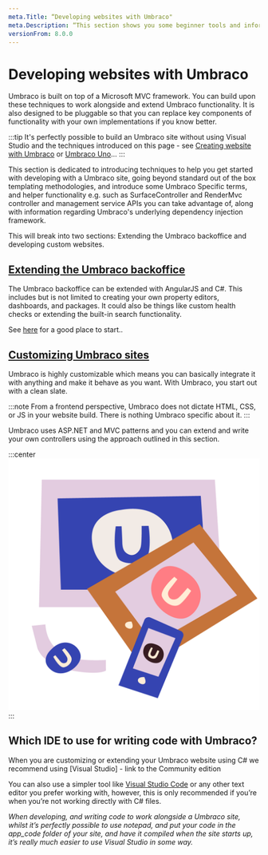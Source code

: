 ```yaml
---
meta.Title: “Developing websites with Umbraco"
meta.Description: “This section shows you some beginner tools and information to get your started with Umbraco 8. From making a local installation to extending the backoffice.”
versionFrom: 8.0.0
---
```

# Developing websites with Umbraco

Umbraco is built on top of a Microsoft MVC framework. You can build upon these techniques to work alongside and extend Umbraco functionality. It is also designed to be pluggable so that you can replace key components of functionality with your own implementations if you know better. 

:::tip
It's perfectly possible to build an Umbraco site without using Visual Studio and the techniques introduced on this page - see [Creating website with Umbraco](Creating-websites-with-Umbraco) or [Umbraco Uno](Umbraco-Uno)... 
::: 

This section is dedicated to introducing techniques to help you get started with developing with a Umbraco site, going beyond standard out of the box templating methodologies, and introduce some Umbraco Specific terms, and helper functionality e.g. such as SurfaceController and RenderMvc controller and management service APIs you can take advantage of, along with information regarding Umbraco's underlying dependency injection framework.

This will break into two sections: Extending the Umbraco backoffice and developing custom websites.

## [Extending the Umbraco backoffice](../Getting-Started/Developing-websites-with-Umbraco/Extending-the-Umbraco-Backoffice/index.md)

The Umbraco backoffice can be extended with AngularJS and C#. This includes but is not limited to creating your own property editors, dashboards, and packages. It could also be things like custom health checks or extending the built-in search functionality.

See [here](https://our.umbraco.com/documentation/Extending/) for a good place to start..

## [Customizing Umbraco sites](../Getting-Started/Developing-websites-with-Umbraco/Customizing-Umbraco-sites/index.md)

Umbraco is highly customizable which means you can basically integrate it with anything and make it behave as you want. With Umbraco, you start out with a clean slate.

:::note
From a frontend perspective, Umbraco does not dictate HTML, CSS, or JS in your website build. There is nothing Umbraco specific about it.
:::

Umbraco uses ASP.NET and MVC patterns and you can extend and write your own controllers using the approach outlined in this section.

:::center
![Umbraco on devices](images/devices.png)
:::

## Which IDE to use for writing code with Umbraco?
When you are customizing or extending your Umbraco website using C# we recommend using [Visual Studio] - link to the Community edition

You can also use a simpler tool like [Visual Studio Code](https://visualstudio.microsoft.com/free-developer-offers/) or any other text editor you prefer working with, however, this is only recommended if you’re when you’re not working directly with C# files.

_When developing, and writing code to work alongside a Umbraco site, whilst it’s perfectly possible to use notepad, and put your code in the app_code folder of your site, and have it compiled when the site starts up, it’s really much easier to use Visual Studio in some way._


